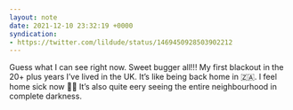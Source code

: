 ```yaml
---
layout: note
date: 2021-12-10 23:32:19 +0000
syndication:
- https://twitter.com/lildude/status/1469450928503902212
---
```


Guess what I can see right now. Sweet bugger all!!! My first blackout in the 20+ plus years I’ve lived in the UK. It’s like being back home in 🇿🇦. I feel home sick now 🤣😂 It’s also quite eery seeing the entire neighbourhood in complete darkness.
